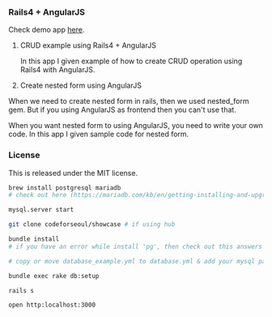 <h3>Rails4 + AngularJS </h3>

Check demo app <a href="https://rails4-crud-with-angularjs.herokuapp.com">here</a>.

1. CRUD example using Rails4 + AngularJS

   <p>In this app I given example of how to create CRUD operation using Rails4 with AngularJS.</p>

2. Create nested form using AngularJS

 </p>When we need to create nested form in rails, then we used nested_form gem. But if you using AngularJS as frontend then you can't use that.</p>
<p>When you want nested form to using AngularJS, you need to write your own code. In this app I given sample code for nested form.</p>

<h3>License</h3>
<p>This is released under the MIT license.</p>


```bash
brew install postgresql mariadb
# check out here (https://mariadb.com/kb/en/getting-installing-and-upgrading-mariadb/) to install MariaDB

mysql.server start

git clone codeforseoul/showcase # if using hub

bundle install
# if you have an error while install 'pg', then check out this answers on stackoverflow: http://stackoverflow.com/questions/25629953/bundle-failing-cant-find-the-postgresql-client-library-libpq

# copy or move database_example.yml to database.yml & add your mysql password before rake db:setup

bundle exec rake db:setup

rails s

open http:localhost:3000
```
